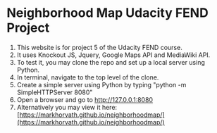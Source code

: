 # Neighborhood Map Udacity FEND Project

1. This website is for project 5 of the Udacity FEND course.
2. It uses Knockout JS, Jquery, Google Maps API and MediaWiki API.
3. To test it, you may clone the repo and set up a local server using Python.
4. In terminal, navigate to the top level of the clone.
5. Create a simple server using Python by typing "python -m SimpleHTTPServer 8080"
6. Open a browser and go to http://127.0.0.1:8080
7. Alternatively you may view it here: [https://markhorvath.github.io/neighborhoodmap/](https://markhorvath.github.io/neighborhoodmap/)